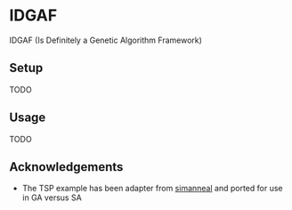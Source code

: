 # IDGAF

IDGAF (Is Definitely a Genetic Algorithm Framework)

## Setup

TODO

## Usage

TODO

## Acknowledgements

* The TSP example has been adapter from 
[simanneal](https://github.com/perrygeo/simanneal) and ported
for use in GA versus SA
